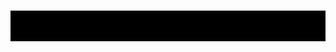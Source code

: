 <div align="center">
  <h1 align="center">
    <a href="https://ahmoin.com">
      <img src="wavy.svg">
    </a>
  </h1>
</div>
